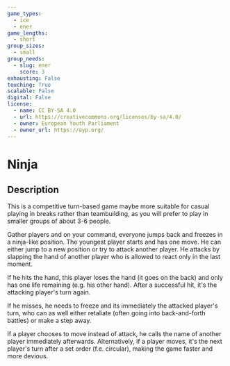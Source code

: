 ```yaml
---
game_types:
  - ice
  - ener
game_lengths:
  - short
group_sizes:
  - small
group_needs:
  - slug: ener
    score: 3
exhausting: False
touching: True
scalable: False
digital: False
license:
  - name: CC BY-SA 4.0
  - url: https://creativecommons.org/licenses/by-sa/4.0/
  - owner: European Youth Parliament
  - owner_url: https://eyp.org/
---
```

# Ninja

## Description
This is a competitive turn-based game maybe more suitable for casual playing in breaks rather than teambuilding, as you will prefer to play in smaller groups of about 3-6 people.

Gather players and on your command, everyone jumps back and freezes in a ninja-like position. The youngest player starts and has one move. He can either jump to a new position or try to attack another player. He attacks by slapping the hand of another player who is allowed to react only in the last moment.

If he hits the hand, this player loses the hand (it goes on the back) and only has one life remaining (e.g. his other hand). After a successful hit, it's the attacking player's turn again.

If he misses, he needs to freeze and its immediately the attacked player's turn, who can as well either retaliate (often going into back-and-forth battles) or make a step away.

If a player chooses to move instead of attack, he calls the name of another player immediately afterwards. Alternatively, if a player moves, it's the next player's turn after a set order (f.e. circular), making the game faster and more devious.

